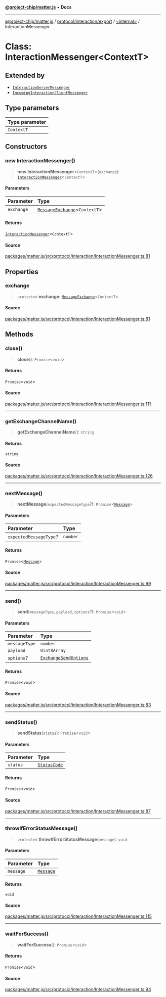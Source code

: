[**@project-chip/matter.js**](../../../../../README.md) • **Docs**

***

[@project-chip/matter.js](../../../../../modules.md) / [protocol/interaction/export](../../README.md) / [\<internal\>](../README.md) / InteractionMessenger

# Class: InteractionMessenger\<ContextT\>

## Extended by

- [`InteractionServerMessenger`](../../classes/InteractionServerMessenger.md)
- [`IncomingInteractionClientMessenger`](../../classes/IncomingInteractionClientMessenger.md)

## Type parameters

| Type parameter |
| :------ |
| `ContextT` |

## Constructors

### new InteractionMessenger()

> **new InteractionMessenger**\<`ContextT`\>(`exchange`): [`InteractionMessenger`](InteractionMessenger.md)\<`ContextT`\>

#### Parameters

| Parameter | Type |
| :------ | :------ |
| `exchange` | [`MessageExchange`](../../../../export/classes/MessageExchange.md)\<`ContextT`\> |

#### Returns

[`InteractionMessenger`](InteractionMessenger.md)\<`ContextT`\>

#### Source

[packages/matter.js/src/protocol/interaction/InteractionMessenger.ts:81](https://github.com/project-chip/matter.js/blob/7a8cbb56b87d4ccf34bec5a9a95ab40a1711324f/packages/matter.js/src/protocol/interaction/InteractionMessenger.ts#L81)

## Properties

### exchange

> `protected` **exchange**: [`MessageExchange`](../../../../export/classes/MessageExchange.md)\<`ContextT`\>

#### Source

[packages/matter.js/src/protocol/interaction/InteractionMessenger.ts:81](https://github.com/project-chip/matter.js/blob/7a8cbb56b87d4ccf34bec5a9a95ab40a1711324f/packages/matter.js/src/protocol/interaction/InteractionMessenger.ts#L81)

## Methods

### close()

> **close**(): `Promise`\<`void`\>

#### Returns

`Promise`\<`void`\>

#### Source

[packages/matter.js/src/protocol/interaction/InteractionMessenger.ts:111](https://github.com/project-chip/matter.js/blob/7a8cbb56b87d4ccf34bec5a9a95ab40a1711324f/packages/matter.js/src/protocol/interaction/InteractionMessenger.ts#L111)

***

### getExchangeChannelName()

> **getExchangeChannelName**(): `string`

#### Returns

`string`

#### Source

[packages/matter.js/src/protocol/interaction/InteractionMessenger.ts:126](https://github.com/project-chip/matter.js/blob/7a8cbb56b87d4ccf34bec5a9a95ab40a1711324f/packages/matter.js/src/protocol/interaction/InteractionMessenger.ts#L126)

***

### nextMessage()

> **nextMessage**(`expectedMessageType`?): `Promise`\<[`Message`](../../../../../codec/export/interfaces/Message.md)\>

#### Parameters

| Parameter | Type |
| :------ | :------ |
| `expectedMessageType`? | `number` |

#### Returns

`Promise`\<[`Message`](../../../../../codec/export/interfaces/Message.md)\>

#### Source

[packages/matter.js/src/protocol/interaction/InteractionMessenger.ts:99](https://github.com/project-chip/matter.js/blob/7a8cbb56b87d4ccf34bec5a9a95ab40a1711324f/packages/matter.js/src/protocol/interaction/InteractionMessenger.ts#L99)

***

### send()

> **send**(`messageType`, `payload`, `options`?): `Promise`\<`void`\>

#### Parameters

| Parameter | Type |
| :------ | :------ |
| `messageType` | `number` |
| `payload` | `Uint8Array` |
| `options`? | [`ExchangeSendOptions`](../../../../export/README.md#exchangesendoptions) |

#### Returns

`Promise`\<`void`\>

#### Source

[packages/matter.js/src/protocol/interaction/InteractionMessenger.ts:83](https://github.com/project-chip/matter.js/blob/7a8cbb56b87d4ccf34bec5a9a95ab40a1711324f/packages/matter.js/src/protocol/interaction/InteractionMessenger.ts#L83)

***

### sendStatus()

> **sendStatus**(`status`): `Promise`\<`void`\>

#### Parameters

| Parameter | Type |
| :------ | :------ |
| `status` | [`StatusCode`](../../enumerations/StatusCode.md) |

#### Returns

`Promise`\<`void`\>

#### Source

[packages/matter.js/src/protocol/interaction/InteractionMessenger.ts:87](https://github.com/project-chip/matter.js/blob/7a8cbb56b87d4ccf34bec5a9a95ab40a1711324f/packages/matter.js/src/protocol/interaction/InteractionMessenger.ts#L87)

***

### throwIfErrorStatusMessage()

> `protected` **throwIfErrorStatusMessage**(`message`): `void`

#### Parameters

| Parameter | Type |
| :------ | :------ |
| `message` | [`Message`](../../../../../codec/export/interfaces/Message.md) |

#### Returns

`void`

#### Source

[packages/matter.js/src/protocol/interaction/InteractionMessenger.ts:115](https://github.com/project-chip/matter.js/blob/7a8cbb56b87d4ccf34bec5a9a95ab40a1711324f/packages/matter.js/src/protocol/interaction/InteractionMessenger.ts#L115)

***

### waitForSuccess()

> **waitForSuccess**(): `Promise`\<`void`\>

#### Returns

`Promise`\<`void`\>

#### Source

[packages/matter.js/src/protocol/interaction/InteractionMessenger.ts:94](https://github.com/project-chip/matter.js/blob/7a8cbb56b87d4ccf34bec5a9a95ab40a1711324f/packages/matter.js/src/protocol/interaction/InteractionMessenger.ts#L94)

